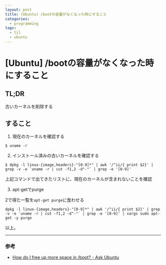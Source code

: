```yaml
---
layout: post
title: (Ubuntu) /bootの容量がなくなった時にすること
categories:
  - programming
tags:
  - til
  - ubuntu
---
```


# [Ubuntu] /bootの容量がなくなった時にすること

## TL;DR

古いカーネルを削除する

## すること

1. 現在のカーネルを確認する

```shell
$ uname -r
```

2. インストール済みの古いカーネルを確認する

```shell
$ dpkg -l linux-{image,headers}-"[0-9]*" | awk '/^ii/{ print $2}' | grep -v -e `uname -r | cut -f1,2 -d"-"` | grep -e '[0-9]'
```

上記コマンドで出てきたリストに、現在のカーネルが含まれないことを確認

3. apt-getでpurge

2で得た一覧を`apt-get purge`に食わせる

```shell
dpkg -l linux-{image,headers}-"[0-9]*" | awk '/^ii/{ print $2}' | grep -v -e `uname -r | cut -f1,2 -d"-"` | grep -e '[0-9]' | xargs sudo apt-get -y purge
```

以上。

---
### 参考
- [How do I free up more space in /boot? - Ask Ubuntu](http://askubuntu.com/questions/89710/how-do-i-free-up-more-space-in-boot)



